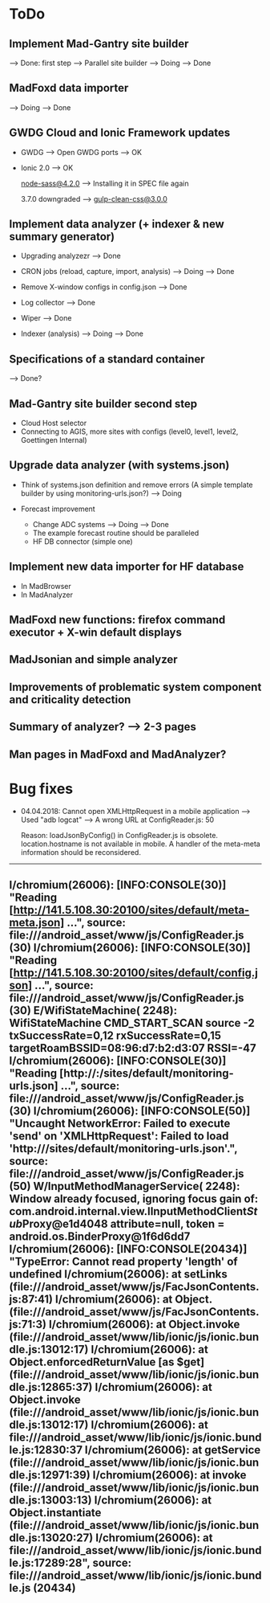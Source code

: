 # ToDo
## Implement Mad-Gantry site builder
 --> Done: first step
 --> Parallel site builder --> Doing --> Done

## MadFoxd data importer
 --> Doing --> Done


## GWDG Cloud and Ionic Framework updates
* GWDG
 --> Open GWDG ports --> OK

* Ionic 2.0 --> OK
 
  node-sass@4.2.0 --> Installing it in SPEC file again

  3.7.0 downgraded --> gulp-clean-css@3.0.0


## Implement data analyzer (+ indexer & new summary generator)
 * Upgrading analyzezr --> Done

 * CRON jobs (reload, capture, import, analysis) --> Doing --> Done

 * Remove X-window configs in config.json --> Done
 * Log collector --> Done
 * Wiper --> Done

 * Indexer (analysis) --> Doing --> Done


## Specifications of a standard container
   --> Done?

 
## Mad-Gantry site builder second step
 * Cloud Host selector
 * Connecting to AGIS, more sites with configs (level0, level1, level2, Goettingen Internal)


## Upgrade data analyzer (with systems.json)
 * Think of systems.json definition and remove errors (A simple template builder by using monitoring-urls.json?) --> Doing

 * Forecast improvement
      * Change ADC systems --> Doing --> Done
      * The example forecast routine should be paralleled
      * HF DB connector (simple one)


## Implement new data importer for HF database
   * In MadBrowser
   * In MadAnalyzer


## MadFoxd new functions: firefox command executor + X-win default displays


## MadJsonian and simple analyzer


## Improvements of problematic system component and criticality detection


## Summary of analyzer? --> 2-3 pages


## Man pages in MadFoxd and MadAnalyzer?



# Bug fixes
 * 04.04.2018: Cannot open XMLHttpRequest in a mobile application --> Used "adb logcat" --> A wrong URL at ConfigReader.js: 50

   Reason: loadJsonByConfig() in ConfigReader.js is obsolete. location.hostname is not available in mobile. A handler of the meta-meta information should be reconsidered.

--------------------------------------------------------------------------
I/chromium(26006): [INFO:CONSOLE(30)] "Reading [http://141.5.108.30:20100/sites/default/meta-meta.json] ...", source: file:///android_asset/www/js/ConfigReader.js (30)
I/chromium(26006): [INFO:CONSOLE(30)] "Reading [http://141.5.108.30:20100/sites/default/config.json] ...", source: file:///android_asset/www/js/ConfigReader.js (30)
E/WifiStateMachine( 2248): WifiStateMachine CMD_START_SCAN source -2 txSuccessRate=0,12 rxSuccessRate=0,15 targetRoamBSSID=08:96:d7:b2:d3:07 RSSI=-47
I/chromium(26006): [INFO:CONSOLE(30)] "Reading [http://:/sites/default/monitoring-urls.json] ...", source: file:///android_asset/www/js/ConfigReader.js (30)
I/chromium(26006): [INFO:CONSOLE(50)] "Uncaught NetworkError: Failed to execute 'send' on 'XMLHttpRequest': Failed to load 'http:///sites/default/monitoring-urls.json'.", source: file:///android_asset/www/js/ConfigReader.js (50)
W/InputMethodManagerService( 2248): Window already focused, ignoring focus gain of: com.android.internal.view.IInputMethodClient$Stub$Proxy@e1d4048 attribute=null, token = android.os.BinderProxy@1f6d6dd7
I/chromium(26006): [INFO:CONSOLE(20434)] "TypeError: Cannot read property 'length' of undefined
I/chromium(26006):     at setLinks (file:///android_asset/www/js/FacJsonContents.js:87:41)
I/chromium(26006):     at Object.<anonymous> (file:///android_asset/www/js/FacJsonContents.js:71:3)
I/chromium(26006):     at Object.invoke (file:///android_asset/www/lib/ionic/js/ionic.bundle.js:13012:17)
I/chromium(26006):     at Object.enforcedReturnValue [as $get] (file:///android_asset/www/lib/ionic/js/ionic.bundle.js:12865:37)
I/chromium(26006):     at Object.invoke (file:///android_asset/www/lib/ionic/js/ionic.bundle.js:13012:17)
I/chromium(26006):     at file:///android_asset/www/lib/ionic/js/ionic.bundle.js:12830:37
I/chromium(26006):     at getService (file:///android_asset/www/lib/ionic/js/ionic.bundle.js:12971:39)
I/chromium(26006):     at invoke (file:///android_asset/www/lib/ionic/js/ionic.bundle.js:13003:13)
I/chromium(26006):     at Object.instantiate (file:///android_asset/www/lib/ionic/js/ionic.bundle.js:13020:27)
I/chromium(26006):     at file:///android_asset/www/lib/ionic/js/ionic.bundle.js:17289:28", source: file:///android_asset/www/lib/ionic/js/ionic.bundle.js (20434)
--------------------------------------------------------------------------



